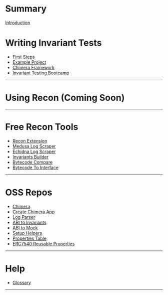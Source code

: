 # Summary

[Introduction](./base/introduction.md)

# Writing Invariant Tests

- [First Steps](./tutorial/first_steps.md)
- [Example Project](./tutorial/sample_project.md)
- [Chimera Framework](./tutorial/chimera_framework.md)
- [Invariant Testing Bootcamp](./tutorial/bootcamp.md)

--- 

# Using Recon (Coming Soon)
<!-- - [Building Handlers](./recon/building_handlers.md)
- [Running Jobs](./recon/running_jobs.md)
- [Recipes](./recon/recipes.md)
- [Alerts](./recon/alerts.md)
- [Dynamic Replacement](./recon/dynamic_replacement.md)
- [Governance Fuzzing](./recon/governance_fuzzing.md)
- [Recon Tricks](./recon/recon_tricks.md) -->

--- 

# Free Recon Tools
- [Recon Extension](./recon_extension.md)
- [Medusa Log Scraper](./tools/medusa_scraper.md)
- [Echidna Log Scraper](./tools/echidna_scraper.md)
- [Invariants Builder](./tools/builder.md)
- [Bytecode Compare](./tools/bytecode_compare.md)
- [Bytecode To Interface](./tools/bytecode_to_interface.md)
--- 

# OSS Repos
- [Chimera](./oss/chimera.md)
- [Create Chimera App](./oss/create_chimera_app.md)
- [Log Parser](./oss/logs_parser.md)
- [ABI to Invariants](./oss/abi_to_invariants.md)
- [ABI to Mock](./oss/abi_to_mock.md)
- [Setup Helpers](./oss/setup_helpers.md)
- [Properties Table](./oss/properties.md)
- [ERC7540 Reusable Properties](./oss/erc7540.md)

--- 

# Help
- [Glossary](./glossary.md)

--- 

<!-- # Extra
- [Roadmap](./extra/roadmap.md)
- [Advanced Ideas](./extra/advanced.md)
- [The Recon Invariant Audit Process](./extra/audit_process.md) -->



